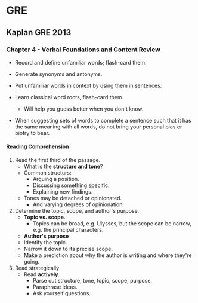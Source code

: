 # GRE

## Kaplan GRE 2013

### Chapter 4 - Verbal Foundations and Content Review

-   Record and define unfamiliar words; flash-card them.
-   Generate synonyms and antonyms.
-   Put unfamiliar words in context by using them in sentences.

-   Learn classical word roots, flash-card them.
    -   Will help you guess better when you don't know.

-   When suggesting sets of words to complete a sentence such that it has the same meaning with all words, do not bring your personal bias or biotry to bear.

#### Reading Comprehension

1.  Read the first third of the passage.
    -   What is the **structure and tone**?
    -   Common structurs:
        -   Arguing a position.
        -   Discussing something specific.
        -   Explaining new findings.
    -   Tones may be detached or opinionated.
        -   And varying degrees of opinionation.
2.  Determine the topic, scope, and author's purpose.
    -   **Topic vs. scope**.
        -   Topics can be broad, e.g. Ulysses, but the scope can be narrow, e.g. the principal characters.
    -   **Author's purpose**
    -   Identify the topic.
    -   Narrow it down to its precise scope.
    -   Make a prediction about why the author is writing and where they're going.
3.  Read strategically
    -   Read **actively**.
        -   Parse out structure, tone, topic, scope, purpose.
        -   Paraphrase ideas.
        -   Ask yourself questions.

